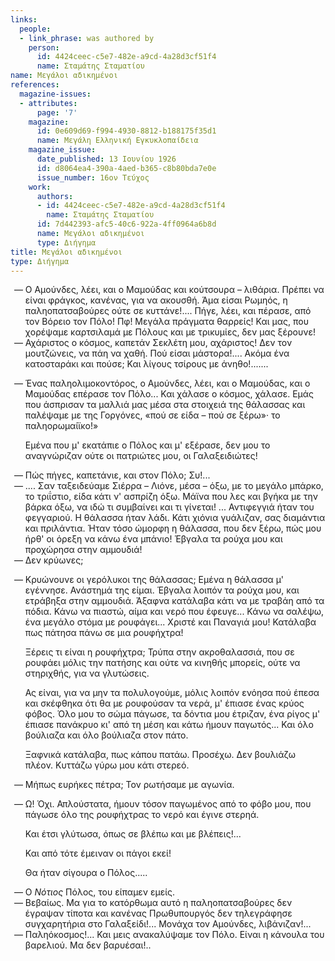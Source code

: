 ```yaml
---
links:
  people:
  - link_phrase: was authored by
    person:
      id: 4424ceec-c5e7-482e-a9cd-4a28d3cf51f4
      name: Σταμάτης Σταματίου
name: Μεγάλοι αδικημένοι
references:
  magazine-issues:
  - attributes:
      page: '7'
    magazine:
      id: 0e609d69-f994-4930-8812-b188175f35d1
      name: Μεγάλη Ελληνική Εγκυκλοπαίδεια
    magazine_issue:
      date_published: 13 Ιουνίου 1926
      id: d8064ea4-390a-4aed-b365-c8b80bda7e0e
      issue_number: 16ον Τεύχος
    work:
      authors:
      - id: 4424ceec-c5e7-482e-a9cd-4a28d3cf51f4
        name: Σταμάτης Σταματίου
      id: 7d442393-afc5-40c6-922a-4ff0964a6b8d
      name: Μεγάλοι αδικημένοι
      type: Διήγημα
title: Μεγάλοι αδικημένοι
type: Διήγημα
---
```


<main class="content" itemprop="text">
<ol style="list-style-type: '&mdash; '">
  <li>
    Ο Αμούνδες, λέει, και ο Μαμούδας και κούτσουρα &ndash; λιθάρια. Πρέπει να είναι φράγκος, κανένας, για να ακουσθή.
    Άμα είσαι Ρωμηός, η παληοπατσαβούρες ούτε σε κυττάνε!.... Πήγε, λέει, και πέρασε, από τον Βόρειο τον Πόλο! Πφ!
    Μεγάλα πράγματα θαρρείς! Και μας, που χορέψαμε καρτσιλαμά με Πόλους και με τρικυμίες, δεν μας ξέρουνε!
  </li>
  <li>
    Αχάριστος ο κόσμος, καπετάν Σεκλέτη μου, αχάριστος! Δεν τον μουτζώνεις, να πάη να χαθή. Πού είσαι μάστορα!.... Ακόμα
    ένα κατοσταράκι και πούσε; Και λίγους τσίρους με άνηθο!.......
  </li>
  <li>
    <p>
      Ένας παληολιμοκοντόρος, ο Αμούνδες, λέει, και ο Μαμούδας, και ο Μαμούδας επέρασε τον Πόλο... Και χάλασε ο κόσμος,
      χάλασε. Εμάς που άσπρισαν τα μαλλιά μας μέσα στα στοιχειά της θάλασσας και παλέψαμε με της Γοργόνες, «πού σε είδα
      &ndash; πού σε ξέρω»· το παληορωμαίϊκο!»
    </p>
    <p>
      Εμένα που μ' εκατάπιε ο Πόλος και μ' εξέρασε, δεν μου το αναγνώριζαν ούτε οι πατριώτες μου, οι Γαλαξειδιώτες!
    </p>
  </li>
  <li>Πώς πήγες, καπετάνιε, και στον Πόλο; Συ!...</li>
  <li>
    .... Σαν ταξειδεύαμε Σιέρρα &ndash; Λιόνε, μέσα &ndash; όξω, με το μεγάλο μπάρκο, το τριΐστιο, είδα κάτι ν' ασπρίζη
    όξω. Μάϊνα που λες και βγήκα με την βάρκα όξω, να ιδώ τι συμβαίνει και τι γίνεται! ... Αντιφεγγιά ήταν του
    φεγγαριού. Η θάλασσα ήταν λάδι. Κάτι χιόνια γυάλιζαν, σας διαμάντια και πριλάντια. Ήταν τόσο ώμορφη η θάλασσα, που
    δεν ξέρω, πώς μου ήρθ' οι όρεξη να κάνω ένα μπάνιο! Έβγαλα τα ρούχα μου και προχώρησα στην αμμουδιά!
  </li>
  <li>Δεν κρύωνες;</li>
  <li>
    <p>
      Κρυώνουνε οι γερόλυκοι της θάλασσας; Εμένα η θάλασσα μ' εγέννησε. Ανάστημά της είμαι. Έβγαλα λοιπόν τα ρούχα μου,
      και ετράβηξα στην αμμουδιά. Άξαφνα κατάλαβα κάτι να με τραβάη από τα πόδια. Κάνω να πιαστώ, αίμα και νερό που
      έφευγε... Κάνω να σαλέψω, ένα μεγάλο στόμα με ρουφάγει... Χριστέ και Παναγιά μου! Κατάλαβα πως πάτησα πάνω σε μια
      ρουφήχτρα!
    </p>
    <p>
      Ξέρεις τι είναι η ρουφήχτρα; Τρύπα στην ακροθαλασσιά, που σε ρουφάει μόλις την πατήσης και ούτε να κινηθής
      μπορείς, ούτε να στηριχθής, για να γλυτώσεις.
    </p>
    <p>
      Ας είναι, για να μην τα πολυλογούμε, μόλις λοιπόν ενόησα πού έπεσα και σκέφθηκα ότι θα με ρουφούσαν τα νερά, μ'
      έπιασε ένας κρύος φόβος. Όλο μου το σώμα πάγωσε, τα δόντια μου έτριζαν, ένα ρίγος μ' έπιασε πανάκρυο κι' από τη
      μέση και κάτω ήμουν παγωτός... Και όλο βούλιαζα και όλο βούλιαζα στον πάτο.
    </p>
    <p>
      Ξαφνικά κατάλαβα, πως κάπου πατάω. Προσέχω. Δεν βουλιάζω πλέον. Κυττάζω γύρω μου κάτι στερεό.
    </p>
  </li>
  <li>Μήπως ευρήκες πέτρα; Τον ρωτήσαμε με αγωνία.</li>
  <li>
    <p>
      Ω! Όχι. Απλούστατα, ήμουν τόσον παγωμένος από το φόβο μου, που πάγωσε όλο της ρουφήχτρας το νερό και έγινε στερηά.
    </p>
    <p>Και έτσι γλύτωσα, όπως σε βλέπω και με βλέπεις!...</p>
    <p>Και από τότε έμειναν οι πάγοι εκεί!</p>
    <p>Θα ήταν σίγουρα ο Πόλος.....</p>
  </li>
  <li>Ο <i>Νότιος</i> Πόλος, του είπαμεν εμείς.</li>
  <li>
    Βεβαίως. Μα για το κατόρθωμα αυτό η παληοπατσαβούρες δεν έγραψαν τίποτα και κανένας Πρωθυπουργός δεν τηλεγράφησε
    συγχαρητήρια στο Γαλαξείδι!... Μονάχα τον Αμούνδες, λιβάνιζαν!...
  </li>
  <li>Παληόκοσμος!... Και μεις ανακαλύψαμε τον Πόλο. Είναι η κάνουλα του βαρελιού. Μα δεν βαρυέσαι!..</li>
</ol>
</main>
